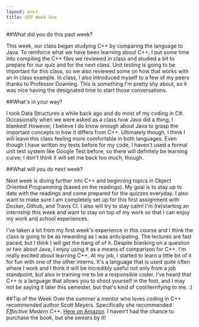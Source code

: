 ```yaml
---
layout: post
title: OOP Week One
---
```


##What did you do this past week?

This week, our class began studying C++ by comparing the language to Java. To reinforce what we have been learning about C++, I put some time into compiling the C++ files we reviewed in class and studied a bit to prepare for our quiz and for the next class. 
Unit testing is going to be important for this class, so we also reviewed some on how that works with an in class example. 
In class, I also introduced myself to a few of my peers thanks to Professor Downing. This is something I'm pretty shy about, so it was nice having the designated time to start those conversations. 

##What's in your way?

I took Data Structures a while back ago and do most of my coding in C#. Occasionally when we were asked as a class how Java did a thing, I blanked! However, I believe I do know enough about Java to grasp the important concepts in how it differs from C++. Ultimately though, I think I will leave this class feeling more comfortable in both languages. 
Even though I have written my tests before for my code, I haven't used a formal unit test system like Google Test before, so there will defintely be learning curve; I don't think it will set me back too much, though.

##What will you do next week?

Next week is diving further into C++ and beginning topics in Object Oriented Programming (based on the readings). My goal is to stay up to date with the readings and come prepared for the quizzes everyday. I also want to make sure I am completely set up for this first assignment with Docker, Github, and Travis CI. I also will try to stay calm! I'm (re)starting an internship this week and want to stay on top of my work so that I can enjoy my work and school experiences.

I've taken a lot from my first week's experience in this course and I think the class is going to be as rewarding as I was anticipating. The lectures are fast paced, but I think I will get the hang of of it. Despite blanking on a question or two about Java, I enjoy using it as a means of comparison for C++. I'm really excited about learning C++. At my job, I started to learn a little bit of it for fun with one of the other interns. It's a language that is used quite often where I work and I think it will be incredibly useful not only from a job standpoint, but also in training me to be a responsible coder. I've heard that C++ is a language that allows you to shoot yourself in the foot, and I may not be saying it later this semester, but that's kind of cool/terrifying to me. :) 

##Tip of the Week
Over the summer a mentor who loves coding in C++ recommended author Scott Meyers. Specifically she recommended _Effective Modern C++_. [Here on Amazon](https://www.amazon.com/Effective-Modern-Specific-Ways-Improve/dp/1491903996/ref=pd_sim_sbs_14_2?ie=UTF8&psc=1&refRID=P1GGYER01448NBGFGA7N). I haven't had the chance to purchase the book, but she swears by it!
